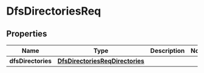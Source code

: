 # DfsDirectoriesReq

## Properties
Name | Type | Description | Notes
------------ | ------------- | ------------- | -------------
**dfsDirectories** | [**DfsDirectoriesReqDirectories**](DfsDirectoriesReqDirectories.md) |  | 
